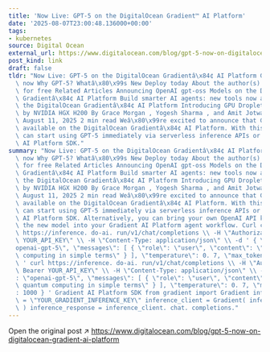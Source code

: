 ```yaml
---
title: 'Now Live: GPT-5 on the DigitalOcean Gradient™ AI Platform'
date: '2025-08-07T23:00:48.136000+00:00'
tags:
- kubernetes
source: Digital Ocean
external_url: https://www.digitalocean.com/blog/gpt-5-now-on-digitalocean-gradient-ai-platform
post_kind: link
draft: false
tldr: "Now Live: GPT-5 on the DigitalOcean Gradientâ\x84¢ AI Platform Get started\
  \ now Why GPT-5? Whatâ\x80\x99s New Deploy today About the author(s) Try DigitalOcean\
  \ for free Related Articles Announcing OpenAI gpt-oss Models on the DigitalOcean\
  \ Gradientâ\x84¢ AI Platform Build smarter AI agents: new tools now available for\
  \ the DigitalOcean Gradientâ\x84¢ AI Platform Introducing GPU Droplets accelerated\
  \ by NVIDIA HGX H200 By Grace Morgan , Yogesh Sharma , and Amit Jotwani Updated:\
  \ August 11, 2025 2 min read Weâ\x80\x99re excited to announce that GPT-5 is now\
  \ available on the DigitalOcean Gradientâ\x84¢ AI Platform. With this update, developers\
  \ can start using GPT-5 immediately via serverless inference APIs or the Gradient\
  \ AI Platform SDK."
summary: "Now Live: GPT-5 on the DigitalOcean Gradientâ\x84¢ AI Platform Get started\
  \ now Why GPT-5? Whatâ\x80\x99s New Deploy today About the author(s) Try DigitalOcean\
  \ for free Related Articles Announcing OpenAI gpt-oss Models on the DigitalOcean\
  \ Gradientâ\x84¢ AI Platform Build smarter AI agents: new tools now available for\
  \ the DigitalOcean Gradientâ\x84¢ AI Platform Introducing GPU Droplets accelerated\
  \ by NVIDIA HGX H200 By Grace Morgan , Yogesh Sharma , and Amit Jotwani Updated:\
  \ August 11, 2025 2 min read Weâ\x80\x99re excited to announce that GPT-5 is now\
  \ available on the DigitalOcean Gradientâ\x84¢ AI Platform. With this update, developers\
  \ can start using GPT-5 immediately via serverless inference APIs or the Gradient\
  \ AI Platform SDK. Alternatively, you can bring your own OpenAI API key to integrate\
  \ the new model into your Gradient AI Platform agent workflow. Curl command curl\
  \ https://inference. do-ai. run/v1/chat/completions \\ -H \"Authorization: Bearer\
  \ YOUR_API_KEY\" \\ -H \"Content-Type: application/json\" \\ -d ' { \"model\": \"\
  openai-gpt-5\", \"messages\": [ { \"role\": \"user\", \"content\": \"Explain quantum\
  \ computing in simple terms\" } ], \"temperature\": 0. 7, \"max_tokens\": 1000 }\
  \ ' curl https://inference. do-ai. run/v1/chat/completions \\ -H \"Authorization:\
  \ Bearer YOUR_API_KEY\" \\ -H \"Content-Type: application/json\" \\ -d ' { \"model\"\
  : \"openai-gpt-5\", \"messages\": [ { \"role\": \"user\", \"content\": \"Explain\
  \ quantum computing in simple terms\" } ], \"temperature\": 0. 7, \"max_tokens\"\
  : 1000 } ' Gradient AI Platform SDK from gradient import Gradient inference_key\
  \ = \"YOUR_GRADIENT_INFERENCE_KEY\" inference_client = Gradient( inference_key=inference_key,\
  \ ) inference_response = inference_client. chat. completions."
---
```

Open the original post ↗ https://www.digitalocean.com/blog/gpt-5-now-on-digitalocean-gradient-ai-platform

